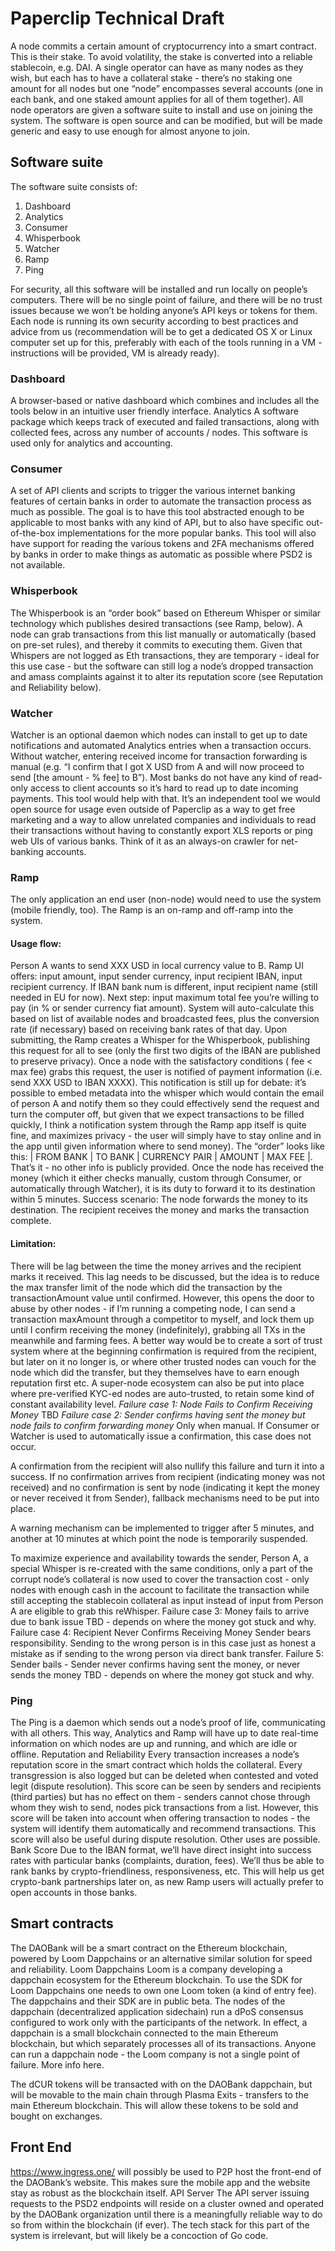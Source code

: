 # Paperclip Technical Draft
A node commits a certain amount of cryptocurrency into a smart contract. This is their stake. To avoid volatility, the stake is converted into a reliable stablecoin, e.g. DAI.
A single operator can have as many nodes as they wish, but each has to have a collateral stake - there’s no staking one amount for all nodes but one “node” encompasses several accounts (one in each bank, and one staked amount applies for all of them together).
All node operators are given a software suite to install and use on joining the system. The software is open source and can be modified, but will be made generic and easy to use enough for almost anyone to join.

## Software suite
The software suite consists of:
1. Dashboard
2. Analytics
3. Consumer
4. Whisperbook
5. Watcher
6. Ramp
7. Ping

For security, all this software will be installed and run locally on people’s computers. There will be no single point of failure, and there will be no trust issues because we won’t be holding anyone’s API keys or tokens for them. Each node is running its own security according to best practices and advice from us (recommendation will be to get a dedicated OS X or Linux computer set up for this, preferably with each of the tools running in a VM - instructions will be provided, VM is already ready).

### Dashboard
A browser-based or native dashboard which combines and includes all the tools below in an intuitive user friendly interface.
Analytics
A software package which keeps track of executed and failed transactions, along with collected fees, across any number of accounts / nodes. 
This software is used only for analytics and accounting.  

### Consumer
A set of API clients and scripts to trigger the various internet banking features of certain banks in order to automate the transaction process as much as possible. The goal is to have this tool abstracted enough to be applicable to most banks with any kind of API, but to also have specific out-of-the-box implementations for the more popular banks.
This tool will also have support for reading the various tokens and 2FA mechanisms offered by banks in order to make things as automatic as possible where PSD2 is not available.  

### Whisperbook
The Whisperbook is an “order book” based on Ethereum Whisper or similar technology which publishes desired transactions (see Ramp, below). A node can grab transactions from this list manually or automatically (based on pre-set rules), and thereby it commits to executing them. Given that Whispers are not logged as Eth transactions, they are temporary - ideal for this use case - but the software can still log a node’s dropped transaction and amass complaints against it to alter its reputation score (see Reputation and Reliability below).  
### Watcher
Watcher is an optional daemon which nodes can install to get up to date notifications and automated Analytics entries when a transaction occurs. Without watcher, entering received income for transaction forwarding is manual (e.g. “I confirm that I got X USD from A and will now proceed to send [the amount - % fee] to B”).
Most banks do not have any kind of read-only access to client accounts so it’s hard to read up to date incoming payments. This tool would help with that. It’s an independent tool we would open source for usage even outside of Paperclip as a way to get free marketing and a way to allow unrelated companies and individuals to read their transactions without having to constantly export XLS reports or ping web UIs of various banks. Think of it as an always-on crawler for net-banking accounts.  
### Ramp
The only application an end user (non-node) would need to use the system (mobile friendly, too). The Ramp is an on-ramp and off-ramp into the system. 

#### Usage flow:
Person A wants to send XXX USD in local currency value to B.
Ramp UI offers: input amount, input sender currency, input recipient IBAN, input recipient currency. If IBAN bank num is different, input recipient name (still needed in EU for now). Next step: input maximum total fee you’re willing to pay (in % or sender currency fiat amount). System will auto-calculate this based on list of available nodes and broadcasted fees, plus the conversion rate (if necessary) based on receiving bank rates of that day.
Upon submitting, the Ramp creates a Whisper for the Whisperbook, publishing this request for all to see (only the first two digits of the IBAN are published to preserve privacy). Once a node with the satisfactory conditions ( fee < max fee) grabs this request, the user is notified of payment information (i.e. send XXX USD to IBAN XXXX). This notification is still up for debate: it’s possible to embed metadata into the whisper which would contain the email of person A and notify them so they could effectively send the request and turn the computer off, but given that we expect transactions to be filled quickly, I think a notification system through the Ramp app itself is quite fine, and maximizes privacy - the user will simply have to stay online and in the app until given information where to send money). The “order” looks like this: | FROM BANK | TO BANK | CURRENCY PAIR | AMOUNT | MAX FEE |. That’s it - no other info is publicly provided.
Once the node has received the money (which it either checks manually, custom through Consumer, or automatically through Watcher), it is its duty to forward it to its destination within 5 minutes.
Success scenario:
The node forwards the money to its destination. The recipient receives the money and marks the transaction complete. 

#### Limitation: 
There will be lag between the time the money arrives and the recipient marks it received. This lag needs to be discussed, but the idea is to reduce the max transfer limit of the node which did the transaction by the transactionAmount value until confirmed. However, this opens the door to abuse by other nodes - if I’m running a competing node, I can send a transaction maxAmount through a competitor to myself, and lock them up until I confirm receiving the money (indefinitely), grabbing all TXs in the meanwhile and farming fees. A better way would be to create a sort of trust system where at the beginning confirmation is required from the recipient, but later on it no longer is, or where other trusted nodes can vouch for the node which did the transfer, but they themselves have to earn enough reputation first etc. A super-node ecosystem can also be put into place where pre-verified KYC-ed nodes are auto-trusted, to retain some kind of constant availability level.
*Failure case 1: Node Fails to Confirm Receiving Money*
TBD
*Failure case 2: Sender confirms having sent the money but node fails to confirm forwarding money*
Only when manual. If Consumer or Watcher is used to automatically issue a confirmation, this case does not occur. 

A confirmation from the recipient will also nullify this failure and turn it into a success.
If no confirmation arrives from recipient (indicating money was not received) and no confirmation is sent by node (indicating it kept the money or never received it from Sender), fallback mechanisms need to be put into place.

A warning mechanism can be implemented to trigger after 5 minutes, and another at 10 minutes at which point the node is temporarily suspended.

To maximize experience and availability towards the sender, Person A, a special Whisper is re-created with the same conditions, only a part of the corrupt node’s collateral is now used to cover the transaction cost - only nodes with enough cash in the account to facilitate the transaction while still accepting the stablecoin collateral as input instead of input from Person A are eligible to grab this reWhisper.
Failure case 3: Money fails to arrive due to bank issue
TBD - depends on where the money got stuck and why.
Failure case 4: Recipient Never Confirms Receiving Money
Sender bears responsibility. Sending to the wrong person is in this case just as honest a mistake as if sending to the wrong person via direct bank transfer.
Failure 5: Sender bails - Sender never confirms having sent the money, or never sends the money
TBD - depends on where the money got stuck and why.

### Ping
The Ping is a daemon which sends out a node’s proof of life, communicating with all others. This way, Analytics and Ramp will have up to date real-time information on which nodes are up and running, and which are idle or offline.
Reputation and Reliability
Every transaction increases a node’s reputation score in the smart contract which holds the collateral.
Every transgression is also logged but can be deleted when contested and voted legit (dispute resolution).
This score can be seen by senders and recipients (third parties) but has no effect on them - senders cannot chose through whom they wish to send, nodes pick transactions from a list. However, this score will be taken into account when offering transaction to nodes - the system will identify them automatically and recommend transactions. This score will also be useful during dispute resolution. 
Other uses are possible.
Bank Score
Due to the IBAN format, we’ll have direct insight into success rates with particular banks (complaints, duration, fees). We’ll thus be able to rank banks by crypto-friendliness, responsiveness, etc. This will help us get crypto-bank partnerships later on, as new Ramp users will actually prefer to open accounts in those banks.

## Smart contracts
The DAOBank will be a smart contract on the Ethereum blockchain, powered by Loom Dappchains or an alternative similar solution for speed and reliability.
Loom Dappchains
Loom is a company developing a dappchain ecosystem for the Ethereum blockchain. To use the SDK for Loom Dappchains one needs to own one Loom token (a kind of entry fee). The dappchains and their SDK are in public beta. The nodes of the dappchain (decentralized application sidechain) run a dPoS consensus configured to work only with the participants of the network. In effect, a dappchain is a small blockchain connected to the main Ethereum blockchain, but which separately processes all of its transactions. Anyone can run a dappchain node - the Loom company is not a single point of failure. More info here.

The dCUR tokens will be transacted with on the DAOBank dappchain, but will be movable to the main chain through Plasma Exits - transfers to the main Ethereum blockchain. This will allow these tokens to be sold and bought on exchanges.

## Front End
https://www.ingress.one/ will possibly be used to P2P host the front-end of the DAOBank’s website. This makes sure the mobile app and the website stay as robust as the blockchain itself.
API Server
The API server issuing requests to the PSD2 endpoints will reside on a cluster owned and operated by the DAOBank organization until there is a meaningfully reliable way to do so from within the blockchain (if ever). The tech stack for this part of the system is irrelevant, but will likely be a concoction of Go code.
